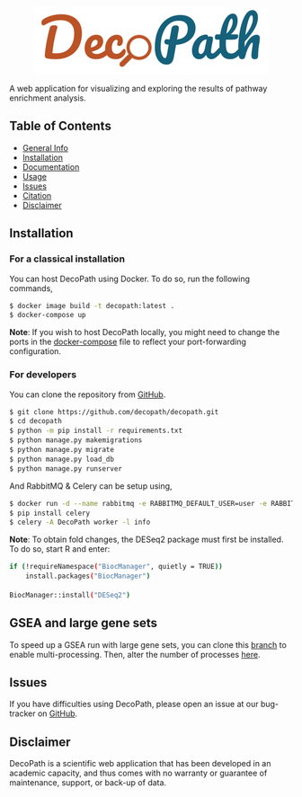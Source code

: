 <p align="center">
  <img src="viewer/static/img/decopath_logo.png">
</p>

A web application for visualizing and exploring the results of pathway enrichment analysis.

## Table of Contents

* [General Info](#general-info)
* [Installation](#installation)
* [Documentation](#documentation)
* [Usage](#usage)
* [Issues](#issues)
* [Citation](#citation)
* [Disclaimer](#disclaimer)

## Installation

### For a classical installation

You can host DecoPath using Docker. To do so, run the following commands,

```bash
$ docker image build -t decopath:latest .
$ docker-compose up
```

**Note**: If you wish to host DecoPath locally, you might need to change the ports in
the [docker-compose](./docker-compose.yaml)
file to reflect your port-forwarding configuration.

### For developers

You can clone the repository from [GitHub](https://github.com/decopath/decopath).

```bash
$ git clone https://github.com/decopath/decopath.git
$ cd decopath
$ python -m pip install -r requirements.txt
$ python manage.py makemigrations
$ python manage.py migrate
$ python manage.py load_db
$ python manage.py runserver
```

And RabbitMQ & Celery can be setup using,

```bash
$ docker run -d --name rabbitmq -e RABBITMQ_DEFAULT_USER=user -e RABBITMQ_DEFAULT_PASS=password -e RABBITMQ_DEFAULT_VHOST=vhost -p 8080:15672 -p 5672:5672 rabbitmq:management
$ pip install celery
$ celery -A DecoPath worker -l info
```

**Note**: To obtain fold changes, the DESeq2 package must first be installed. To do so, start R and enter:

```bash
if (!requireNamespace("BiocManager", quietly = TRUE))
    install.packages("BiocManager")

BiocManager::install("DESeq2")
```

## GSEA and large gene sets

To speed up a GSEA run with large gene sets, you can clone this
[branch](https://github.com/DecoPath/DecoPath/tree/increase_processes) to enable multi-processing. Then, alter the 
number of processes [here](https://github.com/DecoPath/DecoPath/blob/increase_processes/viewer/src/gsea.py).

## Issues

If you have difficulties using DecoPath, please open an issue at our bug-tracker
on [GitHub](https://github.com/DecoPath/DecoPath/issues/new).

## Disclaimer

DecoPath is a scientific web application that has been developed in an academic capacity, and thus comes with no
warranty or guarantee of maintenance, support, or back-up of data.
